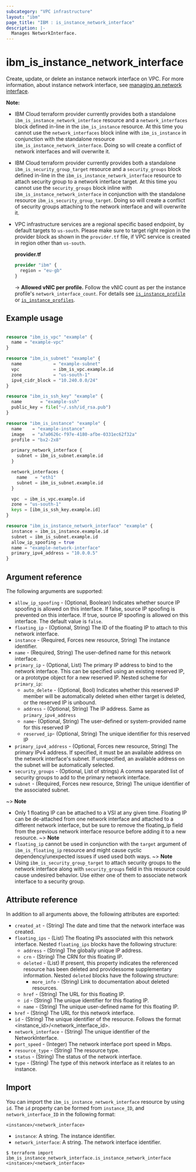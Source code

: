 ```yaml
---
subcategory: "VPC infrastructure"
layout: "ibm"
page_title: "IBM : is_instance_network_interface"
description: |-
  Manages NetworkInterface.
---
```


# ibm_is_instance_network_interface

Create, update, or delete an instance network interface on VPC. For more information, about instance network interface, see [managing an network interface](https://cloud.ibm.com/docs/vpc?topic=vpc-using-instance-vnics).

**Note:**
- IBM Cloud terraform provider currently provides both a standalone `ibm_is_instance_network_interface` resource and a `network_interfaces` block defined in-line in the `ibm_is_instance` resource. At this time you cannot use the `network_interfaces` block inline with `ibm_is_instance` in conjunction with the standalone resource `ibm_is_instance_network_interface`. Doing so will create a conflict of network interfaces and will overwrite it.
- IBM Cloud terraform provider currently provides both a standalone `ibm_is_security_group_target` resource and a `security_groups` block defined in-line in the `ibm_is_instance_network_interface` resource to attach security group to a network interface target. At this time you cannot use the `security_groups` block inline with `ibm_is_instance_network_interface` in conjunction with the standalone resource `ibm_is_security_group_target`. Doing so will create a conflict of security groups attaching to the network interface and will overwrite it.
- VPC infrastructure services are a regional specific based endpoint, by default targets to `us-south`. Please make sure to target right region in the provider block as shown in the `provider.tf` file, if VPC service is created in region other than `us-south`.

  **provider.tf**

  ```terraform
  provider "ibm" {
    region = "eu-gb"
  }
  ```

  -> **Allowed vNIC per profile.** Follow the vNIC count as per the instance profile's `network_interface_count`. For details see  [`is_instance_profile`](https://registry.terraform.io/providers/IBM-Cloud/ibm/latest/docs/data-sources/is_instance_profile) or [`is_instance_profiles`](https://registry.terraform.io/providers/IBM-Cloud/ibm/latest/docs/data-sources/is_instance_profiles).
## Example usage

```terraform

resource "ibm_is_vpc" "example" {
  name = "example-vpc"
}

resource "ibm_is_subnet" "example" {
  name            = "example-subnet"
  vpc             = ibm_is_vpc.example.id
  zone            = "us-south-1"
  ipv4_cidr_block = "10.240.0.0/24"
}

resource "ibm_is_ssh_key" "example" {
  name       = "example-ssh"
  public_key = file("~/.ssh/id_rsa.pub")
}

resource "ibm_is_instance" "example" {
  name    = "example-instance"
  image   = "a7a0626c-f97e-4180-afbe-0331ec62f32a"
  profile = "bx2-2x8"

  primary_network_interface {
    subnet = ibm_is_subnet.example.id
  }

  network_interfaces {
    name   = "eth1"
    subnet = ibm_is_subnet.example.id
  }

  vpc  = ibm_is_vpc.example.id
  zone = "us-south-1"
  keys = [ibm_is_ssh_key.example.id]
}

resource "ibm_is_instance_network_interface" "example" {
  instance = ibm_is_instance.example.id
  subnet = ibm_is_subnet.example.id
  allow_ip_spoofing = true
  name = "example-network-interface"
  primary_ipv4_address = "10.0.0.5"
}
```

## Argument reference

The following arguments are supported:

- `allow_ip_spoofing` - (Optional, Boolean) Indicates whether source IP spoofing is allowed on this interface. If false, source IP spoofing is prevented on this interface. If true, source IP spoofing is allowed on this interface. The default value is `false`.
- `floating_ip` - (Optional, String) The ID of the floating IP to attach to this network interface.
- `instance` - (Required, Forces new resource, String) The instance identifier.
- `name` - (Required, String) The user-defined name for this network interface.
- `primary_ip` - (Optional, List) The primary IP address to bind to the network interface. This can be specified using an existing reserved IP, or a prototype object for a new reserved IP.
    Nested scheme for `primary_ip`:
    - `auto_delete` - (Optional, Bool) Indicates whether this reserved IP member will be automatically deleted when either target is deleted, or the reserved IP is unbound.
    - `address` - (Optional, String) The IP address. Same as `primary_ipv4_address`
    - `name`- (Optional, String) The user-defined or system-provided name for this reserved IP
    - `reserved_ip`- (Optional, String) The unique identifier for this reserved IP
- `primary_ipv4_address` - (Optional, Forces new resource, String) The primary IPv4 address. If specified, it must be an available address on the network interface's subnet. If unspecified, an available address on the subnet will be automatically selected.
- `security_groups` - (Optional, List of strings) A comma separated list of security groups to add to the primary network interface.
- `subnet` - (Required, Forces new resource, String) The unique identifier of the associated subnet.
  

~> **Note**
  - Only 1 floating IP can be attached to a VSI at any given time. Floating IP can be de-attached from one network interface and attached to a different network interface, but be sure to remove the floating_ip field from the previous network interface resource before adding it to a new resource. 
~> **Note**
  - `floating_ip` cannot be used in conjunction with the `target` argument of `ibm_is_floating_ip` resource and might cause cyclic dependency/unexpected issues if used used both ways.
~> **Note**
  - Using `ibm_is_security_group_target` to attach security groups to the network interface along with `security_groups` field in this resource could cause undesired behavior. Use either one of them to associate network interface to a security group.

## Attribute reference

In addition to all arguments above, the following attributes are exported:

- `created_at` - (String) The date and time that the network interface was created.
- `floating_ips` - (List) The floating IPs associated with this network interface. Nested `floating_ips` blocks have the following structure:
	- `address` - (String) The globally unique IP address.
	- `crn` - (String) The CRN for this floating IP.
	- `deleted` - (List) If present, this property indicates the referenced resource has been deleted and providessome supplementary information. Nested `deleted` blocks have the following structure:
		- `more_info` - (String) Link to documentation about deleted resources.
	- `href` - (String) The URL for this floating IP.
	- `id` - (String) The unique identifier for this floating IP.
	- `name` - (String) The unique user-defined name for this floating IP.
- `href` - (String) The URL for this network interface.
- `id` - (String) The unique identifier of the resource. Follows the format <instance_id>/<network_interface_id>.
- `network_interface` - (String) The unique identifier of the NetworkInterface.
- `port_speed` - (Integer) The network interface port speed in Mbps.
- `resource_type` - (String) The resource type.
- `status` - (String) The status of the network interface.
- `type` - (String) The type of this network interface as it relates to an instance.

## Import

You can import the `ibm_is_instance_network_interface` resource by using `id`.
The `id` property can be formed from `instance_ID`, and `network_interface_ID` in the following format:

```
<instance>/<network_interface>
```
- `instance`: A string. The instance identifier.
- `network_interface`: A string. The network interface identifier.

```
$ terraform import ibm_is_instance_network_interface.is_instance_network_interface <instance>/<network_interface>
```
